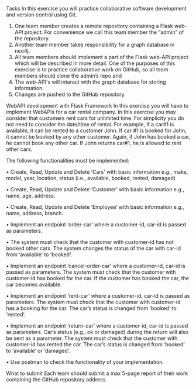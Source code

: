 Tasks
In this exercise you will practice collaborative software development and version control using Git.
1. One team member creates a remote repository containing a Flask web-API project.
For convenience we call this team member the “admin” of the repository.
2. Another team member takes responsibility for a graph database in neo4j.
3. All team members should implement a part of the Flask web-API project which will be described in more detail. One of the purposes of this exercise is to practice collaborative work on GitHub, so all team members should clone the admin’s repo and
4. The web-API's will interact with the graph database for storing information.
5. Changes are pushed to the GitHub repository.

WebAPI development with Flask Framework
In this exercise you will have to implement WebAPIs for a car rental company. In this exercise you may consider that customers rent cars for unlimited time. For simplicity you do not need to consider the date/time of rental. For example, if a car#1 is available, it can be rented to a customer John. If car #1 is booked for John, it cannot be booked by any other customer. Again, if John has booked a car, he cannot book any other car. If John returns car#1, he is allowed to rent other cars.

The following functionalities must be implemented:

• Create, Read, Update and Delete ‘Cars' with basic information e.g., make, model, year, location, status (i.e., available, booked, rented, damaged)

• Create, Read, Update and Delete ‘Customer’ with basic information e.g., name, age, address.

• Create, Read, Update and Delete ‘Employee’ with basic information e.g., name, address, branch.

• Implement an endpoint ‘order-car’ where a customer-id, car-id is passed as parameters.

• The system must check that the customer with customer-id has not booked other cars. The system changes the status of the car with car-id from ‘available’ to ‘booked’.

• Implement an endpoint ‘cancel-order-car’ where a customer-id, car-id is passed as parameters. The system must check that the customer with customer-id has booked for the car. If the customer has booked the car, the car becomes available.

• Implement an endpoint ‘rent-car’ where a customer-id, car-id is passed as parameters. The system must check that the customer with customer-id has a booking for the car. The car’s status is changed from ‘booked’ to ‘rented’.

• Implement an endpoint ‘return-car’ where a customer-id, car-id is passed as parameters. Car’s status (e.g., ok or damaged) during the return will also be sent as a parameter. The system must check that the customer with customer-id has rented the car. The car’s status is changed from ‘booked’ to ‘available’ or ‘damaged’.

• Use postman to check the functionality of your implementation.

What to submit
Each team should submit a max 5-page report of their work containing the GitHub repository address.
